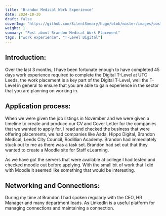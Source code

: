 ```yaml
---
title: 'Brandon Medical Work Experience'
date: 2024-10-30
draft: false
coverImg: "https://github.com/SilentSmeary/hugo/blob/master/images/posts/brandon-medical.png?raw=true"
weight: 1
summary: "Post about Brandon Medical Work Placement"
tags: ["work experience", "T-Level Digital"]
---
```

## Introduction:
Over the last 3 months, I have been fortunate enough to have completed 45 days work experience required to complete the Digital T-Level at UTC Leeds, the work placement is a key part of the Digital T-Level, well the T-Level in general to ensure that you are able to gain experience in the sector that you are planning on working in.

## Application process:
When we were given the job listings in November and we were given a timeline to create and produce our CV and Cover Letter for the companies that we wanted to apply for, I read and checked the business that were offering placements, we had companies like Asda, Hippo Digital, Brandon Medical, Leeds City Council, Rodillian Academy. Brandon had immediately stuck out to me as there was a task set. Brandon had set out that they wanted to create a Moodle site for Staff eLearning. 

As we have got the servers that were available at college I had tested and checked moodle out before applying. With the small bit of work that I did with Moodle it seemed like something that would be interesting.

## Networking and Connections:
During my time at Brandon I had spoken regularly with the CEO, HR Manager and many department leads. As LinkedIn is a useful platform for managing connections and maintaining a connection. 
